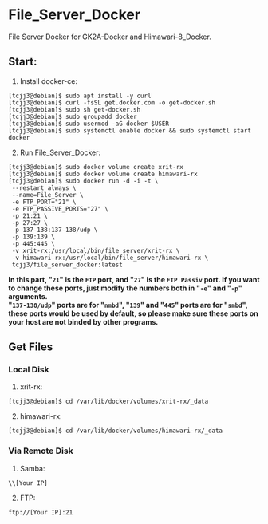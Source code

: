 # File_Server_Docker
File Server Docker for GK2A-Docker and Himawari-8_Docker.


## Start:

1. Install docker-ce:
```
[tcjj3@debian]$ sudo apt install -y curl
[tcjj3@debian]$ curl -fsSL get.docker.com -o get-docker.sh
[tcjj3@debian]$ sudo sh get-docker.sh
[tcjj3@debian]$ sudo groupadd docker
[tcjj3@debian]$ sudo usermod -aG docker $USER
[tcjj3@debian]$ sudo systemctl enable docker && sudo systemctl start docker
```

2. Run File_Server_Docker:
```
[tcjj3@debian]$ sudo docker volume create xrit-rx
[tcjj3@debian]$ sudo docker volume create himawari-rx
[tcjj3@debian]$ sudo docker run -d -i -t \
 --restart always \
 --name=File_Server \
 -e FTP_PORT="21" \
 -e FTP_PASSIVE_PORTS="27" \
 -p 21:21 \
 -p 27:27 \
 -p 137-138:137-138/udp \
 -p 139:139 \
 -p 445:445 \
 -v xrit-rx:/usr/local/bin/file_server/xrit-rx \
 -v himawari-rx:/usr/local/bin/file_server/himawari-rx \
 tcjj3/file_server_docker:latest
```

**In this part, "`21`" is the `FTP` port, and "`27`" is the `FTP Passiv` port. If you want to change these ports, just modify the numbers both in "`-e`" and "`-p`" arguments.**
<br>
**"`137-138/udp`" ports are for "`nmbd`", "`139`" and "`445`" ports are for "`smbd`", these ports would be used by default, so please make sure these ports on your host are not binded by other programs.**


## Get Files

### Local Disk
1. xrit-rx:
```
[tcjj3@debian]$ cd /var/lib/docker/volumes/xrit-rx/_data
```
2. himawari-rx:
```
[tcjj3@debian]$ cd /var/lib/docker/volumes/himawari-rx/_data
```

### Via Remote Disk

1. Samba:
```
\\[Your IP]
```

2. FTP:
```
ftp://[Your IP]:21
```

